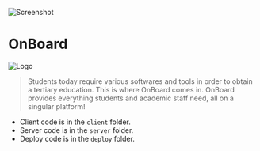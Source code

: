 ![Screenshot](https://i.imgur.com/ua82bui.png)

# OnBoard

![Logo](https://i.imgur.com/xSKv6dm.png)

> Students today require various softwares and tools in order to obtain a tertiary education. This is where OnBoard comes in. OnBoard provides everything students and academic staff need, all on a singular platform!

- Client code is in the `client` folder. 
- Server code is in the `server` folder.
- Deploy code is in the `deploy` folder.
